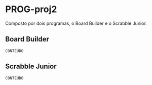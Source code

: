 # PROG-proj2
Composto por dois programas, o Board Builder e o Scrabble Junior.

## Board Builder
`CONTEÚDO`

## Scrabble Junior
`CONTEÚDO`
